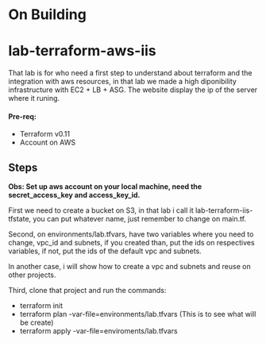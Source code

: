 # On Building

# lab-terraform-aws-iis
That lab is for who need a first step to understand about terraform and the integration with aws resources, in that lab we made a high diponibility infrastructure with EC2 + LB + ASG.
The website display the ip of the server where it runing.

#### Pre-req:

* Terraform v0.11
* Account on AWS


## Steps

**Obs: Set up aws account on your local machine, need the secret_access_key and access_key_id.**

First we need to create a bucket on S3, in that lab i call it lab-terraform-iis-tfstate, you can put whatever name, just remember to change on main.tf.

Second, on environments/lab.tfvars, have two variables where you need to change, vpc_id and subnets, if you created than, put the ids on respectives variables, if not, put the ids of the default vpc and subnets.

In another case, i will show how to create a vpc and subnets and reuse on other projects.

Third, clone that project and run the commands:

* terraform init
* terraform plan -var-file=environments/lab.tfvars (This is to see what will be create)
* terraform apply -var-file=enviroments/lab.tfvars



